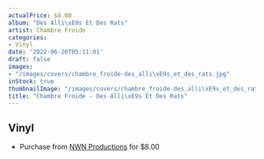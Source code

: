 ```yaml
---
actualPrice: $8.00
album: "Des Alli\xE9s Et Des Rats"
artist: Chambre Froide
categories:
- Vinyl
date: '2022-06-20T05:11:01'
draft: false
images:
- "/images/covers/chambre_froide-des_alli\xE9s_et_des_rats.jpg"
inStock: true
thumbnailImage: "/images/covers/chambre_froide-des_alli\xE9s_et_des_rats-thumb.jpg"
title: "Chambre Froide - Des Alli\xE9s Et Des Rats"
---
```


## Vinyl
* Purchase from [NWN Productions](http://shop.nwnprod.com/index.php?route=product/product&path=76&product_id=24599&sort=pd.name&order=ASC) for $8.00
